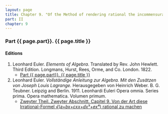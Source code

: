 ```yaml
---
layout: page
title: Chapter 9. "Of the Method of rendering rational the incommensurable Formula √(𝑎+𝑏𝑥+𝑐𝑥𝑥+𝑑𝑥³+𝑒𝑥⁴)."
part: II
chapter: 9
---
```


### Part {{ page.part}}. {{ page.title }}




#### Editions

1. Leonhard Euler. *Elements of Algebra*. Translated by Rev. John Hewlett. Third Edition. Longmans, Hurst, Rees, Orme, and Co. London. 1822.
    - [Part {{ page.part}}. {{ page.title }}](/assets/euler/en/pt-II-9.pdf)
2. Leonhard Euler. *Vollständige Anleitung zur Algebra. Mit den Zusätzen von Joseph Louis Lagrange.* Herausgegeben von Heinrich Weber. B. G. Teubner. Leipzig and Berlin. 1911. Leonhardi Euleri Opera omnia. Series prima. Opera mathematica. Volumen primum.
    - [Zweyter Theil. Zweyter Abschnitt. Capitel 9. Von der Art diese Irrational-Formel √(𝑎+𝑏𝑥+𝑐𝑥𝑥+𝑑𝑥³+𝑒𝑥⁴) rational zu machen](/assets/euler/de/II-II-9.pdf)